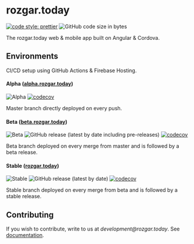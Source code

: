 # rozgar.today

[![code style: prettier](https://img.shields.io/badge/code_style-prettier-ff69b4.svg)](https://github.com/prettier/prettier) ![GitHub code size in bytes](https://img.shields.io/github/languages/code-size/yashanand1910/rozgar.today)

The rozgar.today web & mobile app built on Angular & Cordova.

## Environments

CI/CD setup using GitHub Actions & Firebase Hosting.

#### Alpha ([alpha.rozgar.today](https://alpha.rozgar.today))

![Alpha](https://github.com/yashanand1910/rozgar.today/workflows/Alpha/badge.svg?branch=master) [![codecov](https://codecov.io/gh/yashanand1910/rozgar.today/branch/master/graph/badge.svg)](https://codecov.io/gh/yashanand1910/rozgar.today)

Master branch directly deployed on every push.

#### Beta ([beta.rozgar.today](https://beta.rozgar.today))

![Beta](https://github.com/yashanand1910/rozgar.today/workflows/Beta/badge.svg?branch=beta) ![GitHub release (latest by date including pre-releases)](https://img.shields.io/github/v/release/yashanand1910/rozgar.today?include_prereleases) [![codecov](https://codecov.io/gh/yashanand1910/rozgar.today/branch/beta/graph/badge.svg)](https://codecov.io/gh/yashanand1910/rozgar.today)

Beta branch deployed on every merge from master and is followed by a beta release.

#### Stable ([rozgar.today](https://rozgar.today))

![Stable](https://github.com/yashanand1910/rozgar.today/workflows/Stable/badge.svg?branch=stable) ![GitHub release (latest by date)](https://img.shields.io/github/v/release/yashanand1910/rozgar.today) [![codecov](https://codecov.io/gh/yashanand1910/rozgar.today/branch/stable/graph/badge.svg)](https://codecov.io/gh/yashanand1910/rozgar.today)

Stable branch deployed on every merge from beta and is followed by a stable release.

## Contributing

If you wish to contribute, write to us at _development@rozgar.today_. See [documentation](https://github.com/yashanand1910/rozgar.today/blob/master/docs).
